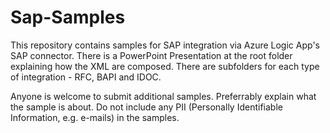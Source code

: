 # Sap-Samples
This repository contains samples for SAP integration via Azure Logic App's SAP connector.
There is a PowerPoint Presentation at the root folder explaining how the XML are composed.
There are subfolders for each type of integration - RFC, BAPI and IDOC.

Anyone is welcome to submit additional samples. Preferrably explain what the sample is about. Do not include any PII (Personally Identifiable Information, e.g. e-mails) in the samples.
